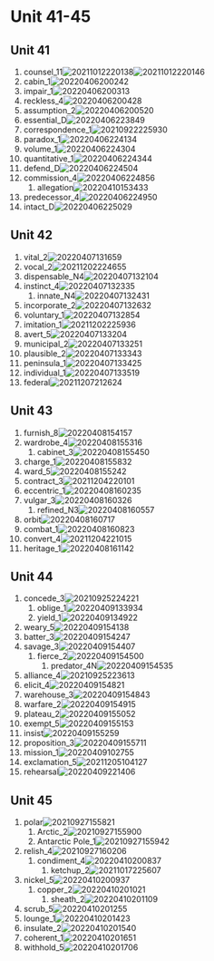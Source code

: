 # Unit 41-45

## Unit 41

1. counsel_11![20211012220138](https://raw.githubusercontent.com/Logible/Image/main/note_image/20211012220138.png)![20211012220146](https://raw.githubusercontent.com/Logible/Image/main/note_image/20211012220146.png)
2. cabin_1![20220406200242](https://raw.githubusercontent.com/Logible/Image/main/note_image/20220406200242.png)
3. impair_1![20220406200313](https://raw.githubusercontent.com/Logible/Image/main/note_image/20220406200313.png)
4. reckless_4![20220406200428](https://raw.githubusercontent.com/Logible/Image/main/note_image/20220406200428.png)
5. assumption_2![20220406200520](https://raw.githubusercontent.com/Logible/Image/main/note_image/20220406200520.png)
6. essential_D![20220406223849](https://raw.githubusercontent.com/Logible/Image/main/note_image/20220406223849.png)
7. correspondence_1![20210922225930](https://raw.githubusercontent.com/Logible/Image/main/note_image/20210922225930.png)
8. paradox_1![20220406224134](https://raw.githubusercontent.com/Logible/Image/main/note_image/20220406224134.png)
9. volume_1![20220406224304](https://raw.githubusercontent.com/Logible/Image/main/note_image/20220406224304.png)
10. quantitative_1![20220406224344](https://raw.githubusercontent.com/Logible/Image/main/note_image/20220406224344.png)
11. defend_D![20220406224504](https://raw.githubusercontent.com/Logible/Image/main/note_image/20220406224504.png)
12. commission_4![20220406224856](https://raw.githubusercontent.com/Logible/Image/main/note_image/20220406224856.png)
    1. allegation![20220410153433](https://raw.githubusercontent.com/Logible/Image/main/note_image/20220410153433.png)
13. predecessor_4![20220406224950](https://raw.githubusercontent.com/Logible/Image/main/note_image/20220406224950.png)
14. intact_D![20220406225029](https://raw.githubusercontent.com/Logible/Image/main/note_image/20220406225029.png)

## Unit 42

1. vital_2![20220407131659](https://raw.githubusercontent.com/Logible/Image/main/note_image/20220407131659.png)
2. vocal_2![20211202224655](https://raw.githubusercontent.com/Logible/Image/main/note_image/20211202224655.png)
3. dispensable_N4![20220407132104](https://raw.githubusercontent.com/Logible/Image/main/note_image/20220407132104.png)
4. instinct_4![20220407132335](https://raw.githubusercontent.com/Logible/Image/main/note_image/20220407132335.png)
    1. innate_N4![20220407132431](https://raw.githubusercontent.com/Logible/Image/main/note_image/20220407132431.png)
5. incorporate_2![20220407132632](https://raw.githubusercontent.com/Logible/Image/main/note_image/20220407132632.png)
6. voluntary_1![20220407132854](https://raw.githubusercontent.com/Logible/Image/main/note_image/20220407132854.png)
7. imitation_1![20211202225936](https://raw.githubusercontent.com/Logible/Image/main/note_image/20211202225936.png)
8. avert_5![20220407133204](https://raw.githubusercontent.com/Logible/Image/main/note_image/20220407133204.png)
9. municipal_2![20220407133251](https://raw.githubusercontent.com/Logible/Image/main/note_image/20220407133251.png)
10. plausible_2![20220407133343](https://raw.githubusercontent.com/Logible/Image/main/note_image/20220407133343.png)
11. peninsula_1![20220407133425](https://raw.githubusercontent.com/Logible/Image/main/note_image/20220407133425.png)
12. individual_1![20220407133519](https://raw.githubusercontent.com/Logible/Image/main/note_image/20220407133519.png)
13. federal![20211207212624](https://raw.githubusercontent.com/Logible/Image/main/note_image/20211207212624.png)

## Unit 43

1. furnish_8![20220408154157](https://raw.githubusercontent.com/Logible/Image/main/note_image/20220408154157.png)
2. wardrobe_4![20220408155316](https://raw.githubusercontent.com/Logible/Image/main/note_image/20220408155316.png)
    1. cabinet_3![20220408155450](https://raw.githubusercontent.com/Logible/Image/main/note_image/20220408155450.png)
3. charge_1![20220408155832](https://raw.githubusercontent.com/Logible/Image/main/note_image/20220408155832.png)
4. ward_5![20220408155242](https://raw.githubusercontent.com/Logible/Image/main/note_image/20220408155242.png)
5. contract_3![20211204220101](https://raw.githubusercontent.com/Logible/Image/main/note_image/20211204220101.png)
6. eccentric_1![20220408160235](https://raw.githubusercontent.com/Logible/Image/main/note_image/20220408160235.png)
7. vulgar_3![20220408160326](https://raw.githubusercontent.com/Logible/Image/main/note_image/20220408160326.png)
    1. refined_N3![20220408160557](https://raw.githubusercontent.com/Logible/Image/main/note_image/20220408160557.png)
8. orbit![20220408160717](https://raw.githubusercontent.com/Logible/Image/main/note_image/20220408160717.png)
9. combat_1![20220408160823](https://raw.githubusercontent.com/Logible/Image/main/note_image/20220408160823.png)
10. convert_4![20211204221015](https://raw.githubusercontent.com/Logible/Image/main/note_image/20211204221015.png)
11. heritage_1![20220408161142](https://raw.githubusercontent.com/Logible/Image/main/note_image/20220408161142.png)

## Unit 44

1. concede_3![20210925224221](https://raw.githubusercontent.com/Logible/Image/main/note_image/20210925224221.png)
   1. oblige_1![20220409133934](https://raw.githubusercontent.com/Logible/Image/main/note_image/20220409133934.png)
   2. yield_1![20220409134922](https://raw.githubusercontent.com/Logible/Image/main/note_image/20220409134922.png)
2. weary_5![20220409154138](https://raw.githubusercontent.com/Logible/Image/main/note_image/20220409154138.png)
3. batter_3![20220409154247](https://raw.githubusercontent.com/Logible/Image/main/note_image/20220409154247.png)
4. savage_3![20220409154407](https://raw.githubusercontent.com/Logible/Image/main/note_image/20220409154407.png)
    1. fierce_2![20220409154500](https://raw.githubusercontent.com/Logible/Image/main/note_image/20220409154500.png)
       1. predator_4N![20220409154535](https://raw.githubusercontent.com/Logible/Image/main/note_image/20220409154535.png)
5. alliance_4![20210925223613](https://raw.githubusercontent.com/Logible/Image/main/note_image/20210925223613.png)
6. elicit_4![20220409154821](https://raw.githubusercontent.com/Logible/Image/main/note_image/20220409154821.png)
7. warehouse_3![20220409154843](https://raw.githubusercontent.com/Logible/Image/main/note_image/20220409154843.png)
8. warfare_2![20220409154915](https://raw.githubusercontent.com/Logible/Image/main/note_image/20220409154915.png)
9. plateau_2![20220409155052](https://raw.githubusercontent.com/Logible/Image/main/note_image/20220409155052.png)
10. exempt_5![20220409155153](https://raw.githubusercontent.com/Logible/Image/main/note_image/20220409155153.png)
11. insist![20220409155259](https://raw.githubusercontent.com/Logible/Image/main/note_image/20220409155259.png)
12. proposition_3![20220409155711](https://raw.githubusercontent.com/Logible/Image/main/note_image/20220409155711.png)
13. mission_1![20220409102755](https://raw.githubusercontent.com/Logible/Image/main/note_image/20220409102755.png)
14. exclamation_5![20211205104127](https://raw.githubusercontent.com/Logible/Image/main/note_image/20211205104127.png)
15. rehearsal![20220409221406](https://raw.githubusercontent.com/Logible/Image/main/note_image/20220409221406.png)

## Unit 45

1. polar![20210927155821](https://raw.githubusercontent.com/Logible/Image/main/note_image/20210927155821.png)
    1. Arctic_2![20210927155900](https://raw.githubusercontent.com/Logible/Image/main/note_image/20210927155900.png)
    2. Antarctic Pole_1![20210927155942](https://raw.githubusercontent.com/Logible/Image/main/note_image/20210927155942.png)
2. relish_4![20210927160206](https://raw.githubusercontent.com/Logible/Image/main/note_image/20210927160206.png)
    1. condiment_4![20220410200837](https://raw.githubusercontent.com/Logible/Image/main/note_image/20220410200837.png)
       1. ketchup_2![20211017225607](https://raw.githubusercontent.com/Logible/Image/main/note_image/20211017225607.png)
3. nickel_5![20220410200937](https://raw.githubusercontent.com/Logible/Image/main/note_image/20220410200937.png)
    1. copper_2![20220410201021](https://raw.githubusercontent.com/Logible/Image/main/note_image/20220410201021.png)
       1. sheath_2![20220410201109](https://raw.githubusercontent.com/Logible/Image/main/note_image/20220410201109.png)
4. scrub_5![20220410201255](https://raw.githubusercontent.com/Logible/Image/main/note_image/20220410201255.png)
5. lounge_1![20220410201423](https://raw.githubusercontent.com/Logible/Image/main/note_image/20220410201423.png)
6. insulate_2![20220410201540](https://raw.githubusercontent.com/Logible/Image/main/note_image/20220410201540.png)
7. coherent_1![20220410201651](https://raw.githubusercontent.com/Logible/Image/main/note_image/20220410201651.png)
8. withhold_5![20220410201706](https://raw.githubusercontent.com/Logible/Image/main/note_image/20220410201706.png)
